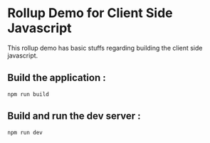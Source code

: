 # Rollup Demo for Client Side Javascript

This rollup demo has basic stuffs regarding building the client side javascript.

## Build the application : 
`npm run build`

## Build and run the dev server : 
`npm run dev`
